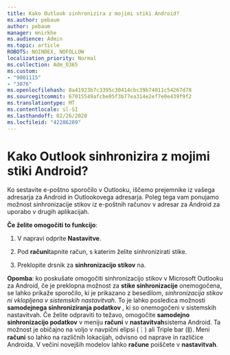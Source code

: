 ```yaml
---
title: Kako Outlook sinhronizira z mojimi stiki Android?
ms.author: pebaum
author: pebaum
manager: mnirkhe
ms.audience: Admin
ms.topic: article
ROBOTS: NOINDEX, NOFOLLOW
localization_priority: Normal
ms.collection: Adm_O365
ms.custom:
- "9001115"
- "3076"
ms.openlocfilehash: 8a41923b7c3395c30414cbc39b74011c54267d78
ms.sourcegitcommit: 67015549afcbe05f3b77ea314e2ef7e0e439f9f2
ms.translationtype: MT
ms.contentlocale: sl-SI
ms.lasthandoff: 02/26/2020
ms.locfileid: "42286289"
---
```

# <a name="how-does-outlook-sync-with-my-android-contacts"></a>Kako Outlook sinhronizira z mojimi stiki Android?

Ko sestavite e-poštno sporočilo v Outlooku, iščemo prejemnike iz vašega adresarja za Android in Outlookovega adresarja. Poleg tega vam ponujamo možnost sinhronizacije stikov iz e-poštnih računov v adresar za Android za uporabo v drugih aplikacijah. 
 
**Če želite omogočiti to funkcijo**:
 
1. V napravi odprite **Nastavitve**.

2. Pod **računi**tapnite račun, s katerim želite sinhronizirati stike.

3. Preklopite drsnik za **sinhronizacijo stikov** na.
 
**Opomba**: ko poskušate omogočiti sinhronizacijo stikov v Microsoft Outlooku za Android, če je preklopna možnost za **stike sinhronizacije** onemogočena, se lahko prikaže sporočilo, ki je prikazano z besedilom, *sinhronizacija stikov ni vklopljena v sistemskih nastavitvah*. To je lahko posledica možnosti **samodejnega sinhroniziranja podatkov** , ki so onemogočeni v sistemskih nastavitvah. Če želite odpraviti to težavo, omogočite **samodejno sinhronizacijo podatkov** v meniju **računi** v **nastavitvah**sistema Android. Ta možnost je običajno na voljo v navpični elipsi (⋮) ali Triple bar (⫼). Meni **računi** so lahko na različnih lokacijah, odvisno od naprave in različice Androida. V večini novejših modelov lahko **račune** poiščete v **nastavitvah**.